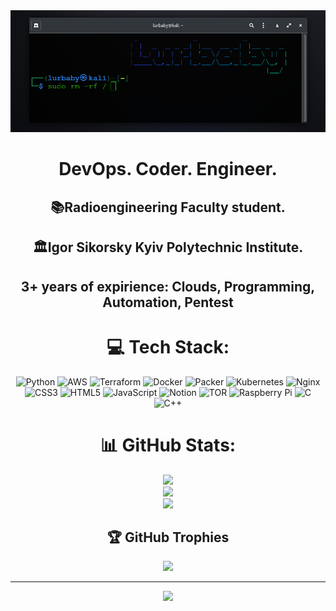 <div align="center">
   <img src="Screenshot from 2024-02-23 23-21-56.png" alt="ьфшт" width="auto" height="50%"> 
  <h1>DevOps. Coder. Engineer.</h1>  
  <h2>📚Radioengineering Faculty student.</h2>   
  <h2>🏛Igor Sikorsky Kyiv Polytechnic Institute.</h2>
  <div text-align="left">  
  <h2>3+ years of expirience: Clouds, Programming, Automation, Pentest</h2>  
</div>

 
# 💻 Tech Stack:
![Python](https://img.shields.io/badge/python-3670A0?style=for-the-badge&logo=python&logoColor=ffdd54) ![AWS](https://img.shields.io/badge/AWS-%23FF9900.svg?style=for-the-badge&logo=amazon-aws&logoColor=white) ![Terraform](https://img.shields.io/badge/terraform-%235835CC.svg?style=for-the-badge&logo=terraform&logoColor=white) ![Docker](https://img.shields.io/badge/docker-%230db7ed.svg?style=for-the-badge&logo=docker&logoColor=white) ![Packer](https://img.shields.io/badge/packer-%23E7EEF0.svg?style=for-the-badge&logo=packer&logoColor=%2302A8EF) ![Kubernetes](https://img.shields.io/badge/kubernetes-%23326ce5.svg?style=for-the-badge&logo=kubernetes&logoColor=white) ![Nginx](https://img.shields.io/badge/nginx-%23009639.svg?style=for-the-badge&logo=nginx&logoColor=white) ![CSS3](https://img.shields.io/badge/css3-%231572B6.svg?style=for-the-badge&logo=css3&logoColor=white) ![HTML5](https://img.shields.io/badge/html5-%23E34F26.svg?style=for-the-badge&logo=html5&logoColor=white) ![JavaScript](https://img.shields.io/badge/javascript-%23323330.svg?style=for-the-badge&logo=javascript&logoColor=%23F7DF1E) ![Notion](https://img.shields.io/badge/Notion-%23000000.svg?style=for-the-badge&logo=notion&logoColor=white) ![TOR](https://img.shields.io/badge/tor-%237E4798.svg?style=for-the-badge&logo=tor-project&logoColor=white) ![Raspberry Pi](https://img.shields.io/badge/-RaspberryPi-C51A4A?style=for-the-badge&logo=Raspberry-Pi) ![C](https://img.shields.io/badge/c-%2300599C.svg?style=for-the-badge&logo=c&logoColor=white) ![C++](https://img.shields.io/badge/c++-%2300599C.svg?style=for-the-badge&logo=c%2B%2B&logoColor=white)
# 📊 GitHub Stats:
![](https://github-readme-stats.vercel.app/api?username=lurbaby&theme=dark&hide_border=false&include_all_commits=true&count_private=false)<br/>
![](https://github-readme-streak-stats.herokuapp.com/?user=lurbaby&theme=dark&hide_border=false)<br/>
![](https://github-readme-stats.vercel.app/api/top-langs/?username=lurbaby&theme=dark&hide_border=false&include_all_commits=true&count_private=false&layout=compact)

## 🏆 GitHub Trophies
![](https://github-profile-trophy.vercel.app/?username=lurbaby&theme=juicyfresh&no-frame=false&no-bg=false&margin-w=4)

---
[![](https://visitcount.itsvg.in/api?id=lurbaby&icon=5&color=3)](https://visitcount.itsvg.in)

</div>

